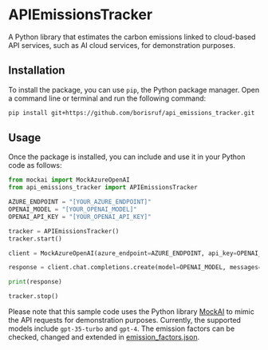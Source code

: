 # APIEmissionsTracker
A Python library that estimates the carbon emissions linked to cloud-based API services, such as AI cloud services, for demonstration purposes.

## Installation

To install the package, you can use `pip`, the Python package manager. Open a command line or terminal and run the following command:

```bash
pip install git+https://github.com/borisruf/api_emissions_tracker.git
```

## Usage

Once the package is installed, you can include and use it in your Python code as follows:

```python
from mockai import MockAzureOpenAI
from api_emissions_tracker import APIEmissionsTracker

AZURE_ENDPOINT = "[YOUR_AZURE_ENDPOINT]"
OPENAI_MODEL = "[YOUR_OPENAI_MODEL]"
OPENAI_API_KEY = "[YOUR_OPENAI_API_KEY]"

tracker = APIEmissionsTracker()
tracker.start()

client = MockAzureOpenAI(azure_endpoint=AZURE_ENDPOINT, api_key=OPENAI_API_KEY)

response = client.chat.completions.create(model=OPENAI_MODEL, messages=[{"role": "system", "content": "What is the origin of the Olympic Games?"}])

print(response)

tracker.stop()
```

Please note that this sample code uses the Python library [MockAI](https://github.com/borisruf/mockai/) to mimic the API requests for demonstration purposes. Currently, the supported models include `gpt-35-turbo` and `gpt-4`. The emission factors can be checked, changed and extended in [emission_factors.json](https://github.com/borisruf/mockai/blob/main/emissions_tracker/emission_factors.json).
